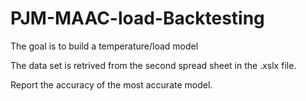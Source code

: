 # PJM-MAAC-load-Backtesting
The goal is to build a temperature/load model

The data set is retrived from the second spread sheet in the .xslx file.

Report the accuracy of the most accurate model.
